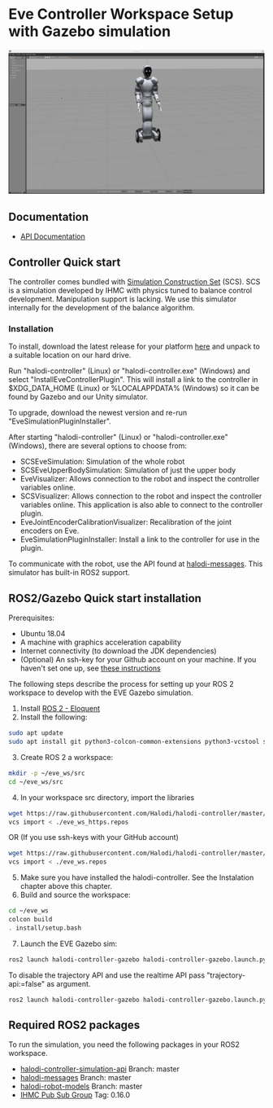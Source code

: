 # Eve Controller Workspace Setup with Gazebo simulation


![eve_gazebo](./images/eve_gazebo_sim.png)


## Documentation

- [API Documentation](https://github.com/Halodi/halodi-messages)


## Controller Quick start

The controller comes bundled with [Simulation Construction Set](https://github.com/ihmcrobotics/simulation-construction-set) (SCS). SCS is a simulation developed by IHMC with physics tuned to balance control development. Manipulation support is lacking. We use this simulator internally for the development of the balance algorithm.


### Installation

To install, download the latest release for your platform [here](https://github.com/Halodi/halodi-controller/releases) and unpack to a suitable location on our hard drive. 

Run "halodi-controller" (Linux) or "halodi-controller.exe" (Windows) and select "InstallEveControllerPlugin". This will install a link to the controller in $XDG_DATA_HOME (Linux) or %LOCALAPPDATA% (Windows) so it can be found by Gazebo and our Unity simulator. 

To upgrade, download the newest version and re-run "EveSimulationPluginInstaller".


After starting "halodi-controller" (Linux) or "halodi-controller.exe" (Windows), there are several options to choose from:

- SCSEveSimulation: Simulation of the whole robot
- SCSEveUpperBodySimulation: Simulation of just the upper body
- EveVisualizer: Allows connection to the robot and inspect the controller variables online.
- SCSVisualizer: Allows connection to the robot and inspect the controller variables online. This application is also able to connect to the controller plugin.
- EveJointEncoderCalibrationVisualizer: Recalibration of the joint encoders on Eve.
- EveSimulationPluginInstaller: Install a link to the controller for use in the plugin.

To communicate with the robot, use the API found at [halodi-messages](https://github.com/Halodi/halodi-messages). This simulator has built-in ROS2 support.

## ROS2/Gazebo Quick start installation

Prerequisites:

* Ubuntu 18.04
* A machine with graphics acceleration capability
* Internet connectivity (to download the JDK dependencies)
* (Optional) An ssh-key for your Github account on your machine. If you haven't set one up, see [these instructions](https://help.github.com/en/github/authenticating-to-github/generating-a-new-ssh-key-and-adding-it-to-the-ssh-agent)

The following steps describe the process for setting up your ROS 2 workspace to
develop with the EVE Gazebo simulation.

1. Install [ROS 2 - Eloquent](https://index.ros.org/doc/ros2/Installation/Eloquent/)
2. Install the following:

  ```bash
  sudo apt update
  sudo apt install git python3-colcon-common-extensions python3-vcstool swig3.0 xsltproc gazebo9 ros-eloquent-gazebo-ros-pkgs
  ```
3. Create ROS 2 a workspace:

  ```bash
  mkdir -p ~/eve_ws/src
  cd ~/eve_ws/src
  ```
4. In your workspace src directory, import the libraries

  ```bash
  wget https://raw.githubusercontent.com/Halodi/halodi-controller/master/eve_ws_https.repos .
  vcs import < ./eve_ws_https.repos
  ```
  OR (If you use ssh-keys with your GitHub account)
  
  ```bash
  wget https://raw.githubusercontent.com/Halodi/halodi-controller/master/eve_ws.repos .
  vcs import < ./eve_ws.repos
  ```
5. Make sure you have installed the halodi-controller. See the Instalation chapter above this chapter.
6. Build and source the workspace:

  ```bash
  cd ~/eve_ws
  colcon build
  . install/setup.bash
  ```
7. Launch the EVE Gazebo sim:

```bash
ros2 launch halodi-controller-gazebo halodi-controller-gazebo.launch.py
```

To disable the trajectory API and use the realtime API pass "trajectory-api:=false" as argument.

```bash
ros2 launch halodi-controller-gazebo halodi-controller-gazebo.launch.py trajectory-api:=false
```

## Required ROS2 packages

To run the simulation, you need the following packages in your ROS2 workspace.

- [halodi-controller-simulation-api](https://github.com/Halodi/halodi-controller-simulation-api) Branch: master
- [halodi-messages](https://github.com/Halodi/halodi-messages) Branch: master
- [halodi-robot-models](https://github.com/Halodi/halodi-robot-models)  Branch: master
- [IHMC Pub Sub Group](https://github.com/ihmcrobotics/ihmc-pub-sub-group) Tag: 0.16.0
